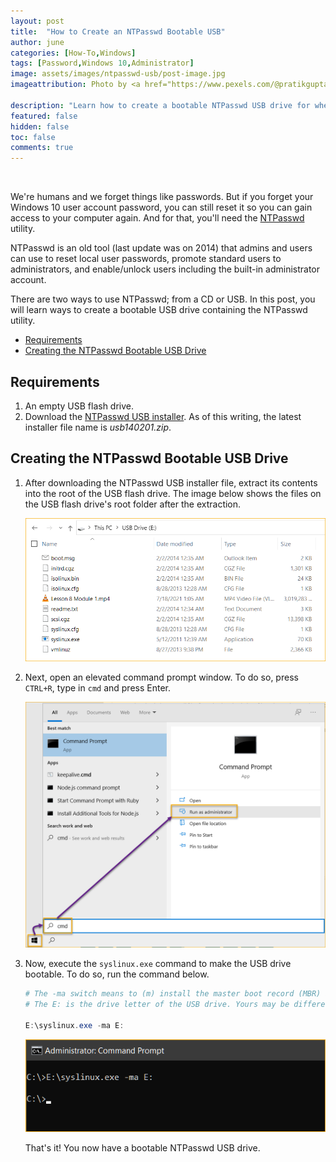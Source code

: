 ```yaml
---
layout: post
title:  "How to Create an NTPasswd Bootable USB"
author: june
categories: [How-To,Windows]
tags: [Password,Windows 10,Administrator]
image: assets/images/ntpasswd-usb/post-image.jpg
imageattribution: Photo by <a href="https://www.pexels.com/@pratikgupta?utm_content=attributionCopyText&utm_medium=referral&utm_source=pexels" target="_blank">Pratik Gupta</a>

description: "Learn how to create a bootable NTPasswd USB drive for when you need to reset a Windows user password or edit the registry offline."
featured: false
hidden: false
toc: false
comments: true
---
```


<br>

We're humans and we forget things like passwords. But if you forget your Windows 10 user account password, you can still reset it so you can gain access to your computer again. And for that, you'll need the [NTPasswd](https://pogostick.net/~pnh/ntpasswd/) utility.

NTPasswd is an old tool (last update was on 2014) that admins and users can use to reset local user passwords, promote standard users to administrators, and enable/unlock users including the built-in administrator account.

There are two ways to use NTPasswd; from a CD or USB. In this post, you will learn ways to create a bootable USB drive containing the NTPasswd utility.

- [Requirements](#requirements)
- [Creating the NTPasswd Bootable USB Drive](#creating-the-ntpasswd-bootable-usb-drive)

## Requirements

1. An empty USB flash drive.
2. Download the [NTPasswd USB installer](https://pogostick.net/~pnh/ntpasswd/usb140201.zip). As of this writing, the latest installer file name is *usb140201.zip*.

## Creating the NTPasswd Bootable USB Drive
1. After downloading the NTPasswd USB installer file, extract its contents into the root of the USB flash drive. The image below shows the files on the USB flash drive's root folder after the extraction.

    ![Extract the USB installer](../assets/images/ntpasswd-usb/extracted-files.png)

2. Next, open an elevated command prompt window. To do so, press `CTRL+R`, type in `cmd` and press Enter.

    ![Open CMD](../assets/images/ntpasswd-usb/open-cmd.png)

3. Now, execute the `syslinux.exe` command to make the USB drive bootable. To do so, run the command below.

    ```PowerShell
    # The -ma switch means to (m) install the master boot record (MBR) and (a) mark the partition as active.
    # The E: is the drive letter of the USB drive. Yours may be different.

    E:\syslinux.exe -ma E:
    ```

    ![Run syslinux](../assets/images/ntpasswd-usb/run-syslinux.png)

    That's it! You now have a bootable NTPasswd USB drive.